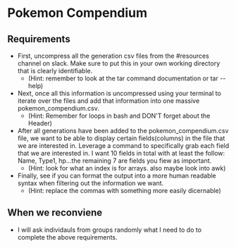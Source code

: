 # Pokemon Compendium

## Requirements

-   First, uncompress all the generation csv files from the #resources channel on slack. Make sure to put this in your own working directory that is clearly identifiable.
    -   (Hint: remember to look at the tar command documentation or tar --help)
-   Next, once all this information is uncompressed using your terminal to iterate over the files and add that information into one massive pokemon_compendium.csv.
    -   (Hint: Remember for loops in bash and DON'T forget about the Header)
-   After all generations have been added to the pokemon_compendium.csv file, we want to be able to display certain fields(columns) in the file that we are interested in. Leverage a command to specifically grab each field that we are interested in. I want 10 fields in total with at least the follow: Name, Type1, hp...the remaining 7 are fields you fiew as important.
    -   (Hint: look for what an index is for arrays. also maybe look into awk)
-   Finally, see if you can format the output into a more human readable syntax when filtering out the information we want.
    -   (Hint: replace the commas with something more easily dicernable)

## When we reconviene

-   I will ask individauls from groups randomly what I need to do to complete the above requirements.
